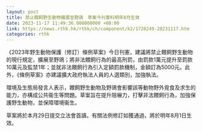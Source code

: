 ```yaml
---
layout: post
title: 禁止餵飼野生動物擴展至野鴿　草案今刊憲料明年8月生效
date: 2023-11-17 11:49:36.000000000 +08:00
link: https://news.rthk.hk/rthk/ch/component/k2/1728249-20231117.htm
categories: rthk
---
```


《2023年野生動物保護（修訂）條例草案》今日刊憲，建議將禁止餵飼野生動物的現行規定，擴展至野鴿；將非法餵飼行為的最高刑罰，由罰款1萬元提升至罰款10萬元及監禁1年；並就非法餵飼行為引入定額罰款機制，金額訂為5000元。此外，《條例草案》亦建議擴大政府執法人員的人選類別，加強執法。

環境及生態局發言人表示，餵飼野生動物及野鴿會影響該等動物野外覓食及求生的能力，亦構成公共衞生等問題。草案旨在提升阻嚇力，打擊非法餵飼行為，加強保護野生動物，並保障環境衞生。

草案將於本月29日提交立法會首讀。有關法例修訂如獲通過，將於明年8月1日生效。
